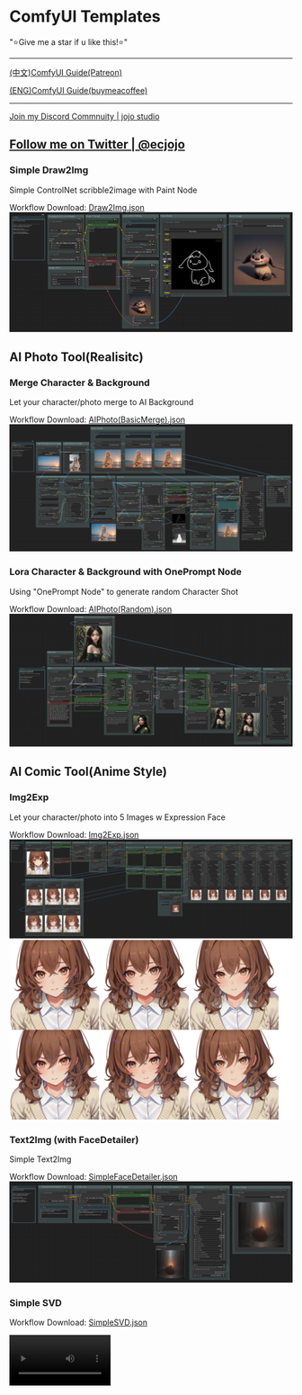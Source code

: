 # ComfyUI Templates

"⭐Give me a star if u like this!⭐"

---
[(中文)ComfyUI Guide(Patreon)](https://www.patreon.com/ecjojo)

[(ENG)ComfyUI Guide(buymeacoffee)](https://www.buymeacoffee.com/ecjojo)

---

[Join my Discord Commnuity | jojo studio](https://discord.gg/qxQMyjkcqE)

[Follow me on Twitter | @ecjojo](https://twitter.com/ecjojo_ai)
---

### Simple Draw2Img
Simple ControlNet scribble2image with Paint Node

Workflow Download:
[Draw2Img.json](https://github.com/ecjojo/ComfyUI-Templates/blob/main/Draw2Img/SimpleDraw2Img.json) 
![Workflow](https://github.com/ecjojo/ComfyUI-Templates/blob/main/Draw2Img/SimpleDraw2Img.png)

## AI Photo Tool(Realisitc)

### Merge Character & Background
Let your character/photo merge to AI Background

Workflow Download:
[AIPhoto(BasicMerge).json](https://github.com/ecjojo/ComfyUI-Templates/blob/main/AIPhotoTool/AIPhoto(BasicMerge).json) 
![Workflow](https://github.com/ecjojo/ComfyUI-Templates/blob/main/AIPhotoTool/AIPhoto(BasicMerge).png)

### Lora Character & Background with OnePrompt Node
Using "OnePrompt Node" to generate random Character Shot

Workflow Download:
[AIPhoto(Random).json](https://github.com/ecjojo/ComfyUI-Templates/blob/main/AIPhotoTool/AIPhoto(CharacterLora).json) 
![Workflow](https://github.com/ecjojo/ComfyUI-Templates/blob/main/AIPhotoTool/AIPhoto(CharacterLora).png)

## AI Comic Tool(Anime Style)

### Img2Exp
Let your character/photo into 5 Images w Expression Face

Workflow Download:
[Img2Exp.json](https://github.com/ecjojo/ComfyUI-Templates/blob/main/AIComicTool/Img2Exp.json) 
![Workflow](https://github.com/ecjojo/ComfyUI-Templates/blob/main/AIComicTool/Img2Exp.png)
![Demo](https://github.com/ecjojo/ComfyUI-Templates/blob/main/AIComicTool/Img2Exp_demo01.png)

### Text2Img (with FaceDetailer)
Simple Text2Img

Workflow Download:
[SimpleFaceDetailer.json](https://github.com/ecjojo/ComfyUI-Templates/blob/main/Text2Img/txt2img.json) 
![Workflow](https://github.com/ecjojo/ComfyUI-Templates/blob/main/Text2Img/txt2img.png)

### Simple SVD

Workflow Download:
[SimpleSVD.json](https://github.com/ecjojo/ComfyUI-Templates/blob/main/SVD/SimpleSVD_ver2.json) 

<video src='https://github.com/ecjojo/ComfyUI-Templates/assets/48451938/6c3220de-ff41-411a-a891-27ace749f5a1.mp4' width=180/>
<video src='https://github.com/ecjojo/ComfyUI-Templates/assets/48451938/4e7bc1a1-bbcd-492b-abd4-1c41ff5d1911.mp4' width=180/>




